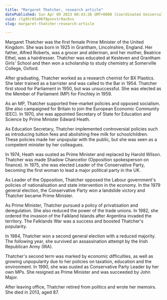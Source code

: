 ```yaml
---
title: "Margaret Thatcher, research article"
datePublished: Sun Apr 09 2023 08:43:36 GMT+0000 (Coordinated Universal Time)
cuid: clg95r03a06f8pxnv1r9ac6vx
slug: margaret-thatcher-research-article

---
```


Margaret Thatcher was the first female Prime Minister of the United Kingdom. She was born in 1925 in Grantham, Lincolnshire, England. Her father, Alfred Roberts, was a grocer and alderman, and her mother, Beatrice Ethel, was a hairdresser. Thatcher was educated at Kesteven and Grantham Girls' School and then won a scholarship to study chemistry at Somerville College, Oxford.

After graduating, Thatcher worked as a research chemist for BX Plastics. She later trained as a barrister and was called to the Bar in 1954. Thatcher first stood for Parliament in 1950, but was unsuccessful. She was elected as the Member of Parliament (MP) for Finchley in 1959.

As an MP, Thatcher supported free-market policies and opposed socialism. She also campaigned for Britain to join the European Economic Community (EEC). In 1970, she was appointed Secretary of State for Education and Science by Prime Minister Edward Heath.

As Education Secretary, Thatcher implemented controversial policies such as introducing tuition fees and abolishing free milk for schoolchildren. These policies made her unpopular with the public, but she was seen as a competent minister by her colleagues.

In 1974, Heath was ousted as Prime Minister and replaced by Harold Wilson. Thatcher was made Shadow Chancellor (Opposition spokesperson on finance). In 1975, she was elected Leader of the Conservative Party, becoming the first woman to lead a major political party in the UK.

As Leader of the Opposition, Thatcher opposed the Labour government's policies of nationalisation and state intervention in the economy. In the 1979 general election, the Conservative Party won a landslide victory and Thatcher became Prime Minister.

As Prime Minister, Thatcher pursued a policy of privatisation and deregulation. She also reduced the power of the trade unions. In 1982, she ordered the invasion of the Falkland Islands after Argentina invaded the territory. The Falklands War was a success and boosted Thatcher's popularity.

In 1984, Thatcher won a second general election with a reduced majority. The following year, she survived an assassination attempt by the Irish Republican Army (IRA).

 Thatcher's second term was marked by economic difficulties, as well as growing unpopularity due to her policies on taxation, education and the environment. In 1990, she was ousted as Conservative Party Leader by her own MPs. She resigned as Prime Minister and was succeeded by John Major.

After leaving office, Thatcher retired from politics and wrote her memoirs. She died in 2013, aged 87.